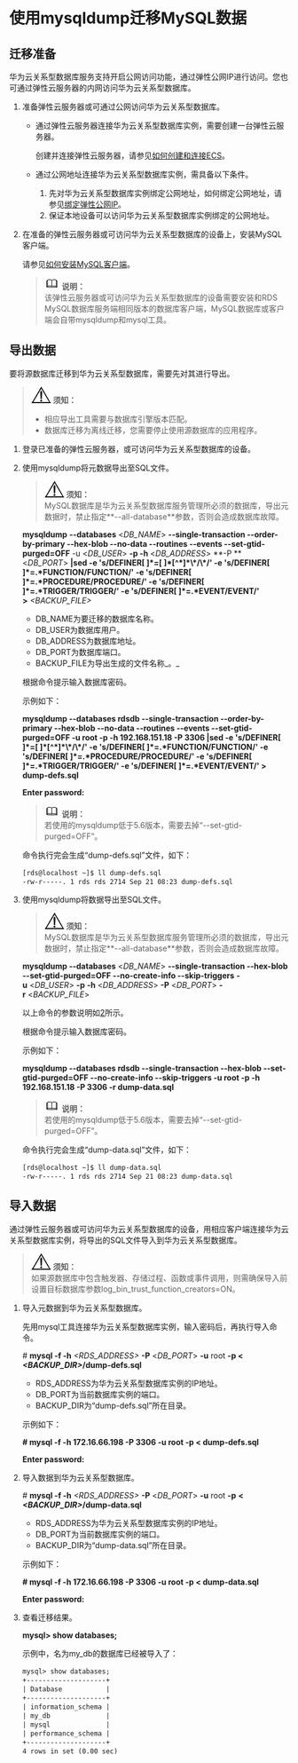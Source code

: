 # 使用mysqldump迁移MySQL数据<a name="zh-cn_topic_migration_mysql"></a>

## 迁移准备<a name="section8743122116813"></a>

华为云关系型数据库服务支持开启公网访问功能，通过弹性公网IP进行访问。您也可通过弹性云服务器的内网访问华为云关系型数据库。

1.  准备弹性云服务器或可通过公网访问华为云关系型数据库。
    -   通过弹性云服务器连接华为云关系型数据库实例，需要创建一台弹性云服务器。

        创建并连接弹性云服务器，请参见[如何创建和连接ECS](http://support.huaweicloud.com/rds_faq/rds_faq_0057.html)。

    -   通过公网地址连接华为云关系型数据库实例，需具备以下条件。
        1.  先对华为云关系型数据库实例绑定公网地址，如何绑定公网地址，请参见[绑定弹性公网IP](绑定和解绑弹性公网IP.md#section3199593620428)。
        2.  保证本地设备可以访问华为云关系型数据库实例绑定的公网地址。

2.  在准备的弹性云服务器或可访问华为云关系型数据库的设备上，安装MySQL客户端。

    请参见[如何安装MySQL客户端](http://support.huaweicloud.com/rds_faq/rds_faq_0027.html)。

    >![](public_sys-resources/icon-note.gif) **说明：**   
    >该弹性云服务器或可访问华为云关系型数据库的设备需要安装和RDS MySQL数据库服务端相同版本的数据库客户端，MySQL数据库或客户端会自带mysqldump和mysql工具。  


## 导出数据<a name="section692873015104"></a>

要将源数据库迁移到华为云关系型数据库，需要先对其进行导出。

>![](public_sys-resources/icon-notice.gif) **须知：**   
>-   相应导出工具需要与数据库引擎版本匹配。  
>-   数据库迁移为离线迁移，您需要停止使用源数据库的应用程序。  

1.  登录已准备的弹性云服务器，或可访问华为云关系型数据库的设备。
2.  <a name="li16251172911136"></a>使用mysqldump将元数据导出至SQL文件。

    >![](public_sys-resources/icon-notice.gif) **须知：**   
    >MySQL数据库是华为云关系型数据库服务管理所必须的数据库，导出元数据时，禁止指定**--all-database**参数，否则会造成数据库故障。  

    **mysqldump** **--databases** <_DB\_NAME_\> **--single-transaction --order-by-primary --hex-blob --no-data --routines --events --set-gtid-purged=OFF** -u <_DB\_USER_\> **-p -h** <_DB\_ADDRESS_\> **-P **<_DB\_PORT_\> **|sed -e 's/DEFINER\[ \]\*=\[ \]\*\[^\*\]\*\\\*/\\\*/' -e 's/DEFINER\[ \]\*=.\*FUNCTION/FUNCTION/' -e 's/DEFINER\[ \]\*=.\*PROCEDURE/PROCEDURE/' -e 's/DEFINER\[ \]\*=.\*TRIGGER/TRIGGER/' -e 's/DEFINER\[ \]\*=.\*EVENT/EVENT/' \>** _<BACKUP\_FILE\>_

    -   DB\_NAME为要迁移的数据库名称。
    -   DB\_USER为数据库用户。
    -   DB\_ADDRESS为数据库地址。
    -   DB\_PORT为数据库端口。
    -   BACKUP\_FILE为导出生成的文件名称_。_

    根据命令提示输入数据库密码。

    示例如下：

    **mysqldump --databases rdsdb --single-transaction --order-by-primary --hex-blob --no-data --routines --events --set-gtid-purged=OFF -u root -p -h 192.168.151.18 -P 3306 |sed -e 's/DEFINER\[ \]\*=\[ \]\*\[^\*\]\*\\\*/\\\*/' -e 's/DEFINER\[ \]\*=.\*FUNCTION/FUNCTION/' -e 's/DEFINER\[ \]\*=.\*PROCEDURE/PROCEDURE/' -e 's/DEFINER\[ \]\*=.\*TRIGGER/TRIGGER/' -e 's/DEFINER\[ \]\*=.\*EVENT/EVENT/' \> dump-defs.sql**

    **Enter password:**

    >![](public_sys-resources/icon-note.gif) **说明：**   
    >若使用的mysqldump低于5.6版本，需要去掉“--set-gtid-purged=OFF”。  

    命令执行完会生成“dump-defs.sql”文件，如下：

    ```
    [rds@localhost ~]$ ll dump-defs.sql
    -rw-r-----. 1 rds rds 2714 Sep 21 08:23 dump-defs.sql
    ```

3.  使用mysqldump将数据导出至SQL文件。

    >![](public_sys-resources/icon-notice.gif) **须知：**   
    >MySQL数据库是华为云关系型数据库服务管理所必须的数据库，导出元数据时，禁止指定**--all-database**参数，否则会造成数据库故障。  

    **mysqldump --databases** <_DB\_NAME_\> **--single-transaction --hex-blob --set-gtid-purged=OFF --no-create-info --skip-triggers** **-u** <_DB\_USER_\> **-p** **-h** <_DB\_ADDRESS_\> **-P** <_DB\_PORT_\> **-r** <_BACKUP\_FILE_\>

    以上命令的参数说明如[2](#li16251172911136)所示。

    根据命令提示输入数据库密码。

    示例如下：

    **mysqldump --databases rdsdb --single-transaction --hex-blob --set-gtid-purged=OFF --no-create-info --skip-triggers -u root -p -h 192.168.151.18 -P  **3306**  -r dump-data.sql**

    >![](public_sys-resources/icon-note.gif) **说明：**   
    >若使用的mysqldump低于5.6版本，需要去掉“--set-gtid-purged=OFF”。  

    命令执行完会生成“dump-data.sql”文件，如下：

    ```
    [rds@localhost ~]$ ll dump-data.sql
    -rw-r-----. 1 rds rds 2714 Sep 21 08:23 dump-data.sql
    ```


## 导入数据<a name="section9816229161211"></a>

通过弹性云服务器或可访问华为云关系型数据库的设备，用相应客户端连接华为云关系型数据库实例，将导出的SQL文件导入到华为云关系型数据库。

>![](public_sys-resources/icon-notice.gif) **须知：**   
>如果源数据库中包含触发器、存储过程、函数或事件调用，则需确保导入前设置目标数据库参数log\_bin\_trust\_function\_creators=ON。  

1.  导入元数据到华为云关系型数据库。

    先用mysql工具连接华为云关系型数据库实例，输入密码后，再执行导入命令。

    \#  **mysql -f -h** _<RDS\_ADDRESS\>_ **-P** <_DB\_PORT_\> **-u** root **-p < **_<BACKUP\_DIR\>_**/dump-defs.sql**

    -   RDS\_ADDRESS为华为云关系型数据库实例的IP地址。
    -   DB\_PORT为当前数据库实例的端口。
    -   BACKUP\_DIR为“dump-defs.sql”所在目录。

    示例如下：

    **\# mysql -f -h 172.16.66.198 -P 3306 -u root -p < dump-defs.sql**

    **Enter password:**

2.  导入数据到华为云关系型数据库。

    \#  **mysql -f -h** _<RDS\_ADDRESS\>_ **-P** <_DB\_PORT_\> **-u** root **-p** **< **_<BACKUP\_DIR\>_**/dump-data.sql**

    -   RDS\_ADDRESS为华为云关系型数据库实例的IP地址。
    -   DB\_PORT为当前数据库实例的端口。
    -   BACKUP\_DIR为“dump-data.sql”所在目录。

    示例如下：

    **\# mysql -f -h 172.16.66.198 -P 3306 -u root -p < dump-data.sql**

    **Enter password:**

3.  查看迁移结果。

    **mysql\> show databases;**

    示例中，名为my\_db的数据库已经被导入了：

    ```
    mysql> show databases;
    +--------------------+
    | Database           |
    +--------------------+
    | information_schema |
    | my_db              |
    | mysql              |
    | performance_schema |
    +--------------------+
    4 rows in set (0.00 sec)
    ```


